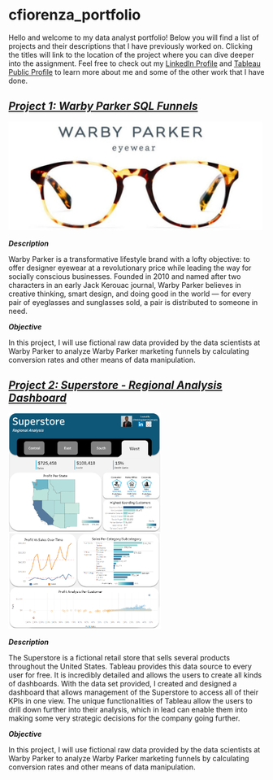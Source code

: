 # **cfiorenza_portfolio**
Hello and welcome to my data analyst portfolio! Below you will find a list of projects and their descriptions that I have previously worked on. Clicking the titles will link to the location of the project where you can dive deeper into the assignment. Feel free to check out my [LinkedIn Profile](https://www.linkedin.com/in/christopherfiorenza/) and [Tableau Public Profile](https://public.tableau.com/app/profile/christopher.fiorenza#!/?newProfile=&activeTab=0) to learn more about me and some of the other work that I have done.

## ***[Project 1: Warby Parker SQL Funnels](https://github.com/fiorenza1116/Warby_Parker_SQL_Funnels)***
<img src="Images/WarbyParker.jpg" width="500">

***Description***

Warby Parker is a transformative lifestyle brand with a lofty objective: to offer designer eyewear at a revolutionary price while leading the way for socially conscious businesses. Founded in 2010 and named after two characters in an early Jack Kerouac journal, Warby Parker believes in creative thinking, smart design, and doing good in the world — for every pair of eyeglasses and sunglasses sold, a pair is distributed to someone in need.

***Objective***

In this project, I will use fictional raw data provided by the data scientists at Warby Parker to analyze Warby Parker marketing funnels by calculating conversion rates and other means of data manipulation.


## ***[Project 2: Superstore - Regional Analysis Dashboard](https://public.tableau.com/app/profile/christopher.fiorenza/viz/Superstore-RegionalAnalysis/Dashboard1)***
<img src="Images/SuperstoreDash1.png" width="300">


<img src="Images/SuperstoreDash2.png" width="300">

***Description***

The Superstore is a fictional retail store that sells several products throughout the United States. Tableau provides this data source to every user for free. It is incredibly detailed and allows the users to create all kinds of dashboards. With the data set provided, I created and designed a dashboard that allows management of the Superstore to access all of their KPIs in one view. The unique functionalities of Tableau allow the users to drill down further into their analysis, which in lead can enable them into making some very strategic decisions for the company going further.

***Objective***

In this project, I will use fictional raw data provided by the data scientists at Warby Parker to analyze Warby Parker marketing funnels by calculating conversion rates and other means of data manipulation.
